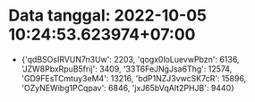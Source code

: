 # Data tanggal: 2022-10-05 10:24:53.623974+07:00

* {'qdBSOsIRVUN7n3Uw': 2203, 'qogx0loLuevwPbzn': 6136, 'JZW8PbxRpuB5frij': 3409, '33T6FeJNgJsa6Thg': 12574, 'GD9FEsTCmtuy3eM4': 13216, 'bdP1NZJ3vwcSK7cR': 15896, 'OZyNEWibg1PCqpav': 6846, 'jxJ65bVqAIt2PHJB': 9440}

